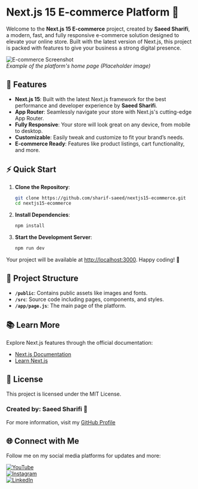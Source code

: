 # **Next.js 15 E-commerce Platform 🚀**

Welcome to the **Next.js 15 E-commerce** project, created by **Saeed Sharifi**, a modern, fast, and fully responsive e-commerce solution designed to elevate your online store. Built with the latest version of Next.js, this project is packed with features to give your business a strong digital presence.

![E-commerce Screenshot](https://drive.google.com/uc?id=1StI7jZluVWdj3KLQLcmntSzQCuM3P4Up)  
*Example of the platform's home page (Placeholder image)*

## 🌟 Features

- **Next.js 15**: Built with the latest Next.js framework for the best performance and developer experience by **Saeed Sharifi**.
- **App Router**: Seamlessly navigate your store with Next.js's cutting-edge App Router.
- **Fully Responsive**: Your store will look great on any device, from mobile to desktop.
- **Customizable**: Easily tweak and customize to fit your brand’s needs.
- **E-commerce Ready**: Features like product listings, cart functionality, and more.

## ⚡️ Quick Start

1. **Clone the Repository**:

    ```bash
    git clone https://github.com/sharif-saeed/nextjs15-ecommerce.git
    cd nextjs15-ecommerce
    ```

2. **Install Dependencies**:

    ```bash
    npm install
    ```

3. **Start the Development Server**:

    ```bash
    npm run dev
    ```

Your project will be available at [http://localhost:3000](http://localhost:3000). Happy coding! 🎉

## 📂 Project Structure

- **`/public`**: Contains public assets like images and fonts.
- **`/src`**: Source code including pages, components, and styles.
- **`/app/page.js`**: The main page of the platform.

## 📚 Learn More

Explore Next.js features through the official documentation:

- [Next.js Documentation](https://nextjs.org/docs)
- [Learn Next.js](https://nextjs.org/learn)

## 📝 License

This project is licensed under the MIT License.

### Created by: **Saeed Sharifi** 🌟  
For more information, visit my [GitHub Profile](https://github.com/sharif-saeed)

## 🌐 Connect with Me

Follow me on my social media platforms for updates and more:

[![YouTube](https://img.icons8.com/ios/452/youtube-play.png)](https://www.youtube.com/@shariff_saeed)  
[![Instagram](https://img.icons8.com/ios/452/instagram-new.png)](https://instagram.com/shariff_saeed)  
[![LinkedIn](https://img.icons8.com/ios/452/linkedin.png)](https://linkedin.com/in/shariff-saeed)

